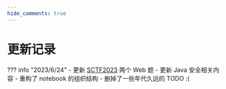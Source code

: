 ```yaml
---
hide_comments: true
---
```


# 更新记录

??? info "2023/6/24"
    - 更新 [SCTF2023](./Web/Writeups/SCTF2023.md) 两个 Web 题
    - 更新 Java 安全相关内容
    - 重构了 notebook 的组织结构
    - 删掉了一些年代久远的 TODO :(